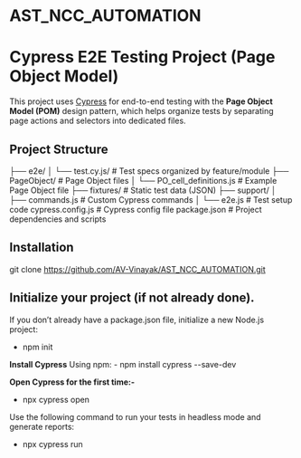 # AST_NCC_AUTOMATION

# Cypress E2E Testing Project (Page Object Model)

This project uses [Cypress](https://www.cypress.io/) for end-to-end testing with the **Page Object Model (POM)** design pattern, which helps organize tests by separating page actions and selectors into dedicated files.

## Project Structure

├── e2e/
│ └── test.cy.js/ # Test specs organized by feature/module
├── PageObject/ # Page Object files
│ └── PO_cell_definitions.js # Example Page Object file
├── fixtures/ # Static test data (JSON)
├── support/
│ ├── commands.js # Custom Cypress commands
│ └── e2e.js # Test setup code
cypress.config.js # Cypress config file
package.json # Project dependencies and scripts

## Installation
git clone https://github.com/AV-Vinayak/AST_NCC_AUTOMATION.git

## Initialize your project (if not already done).
If you don’t already have a package.json file, initialize a new Node.js project:

- npm init

**Install Cypress**
Using npm: - npm install cypress --save-dev

**Open Cypress for the first time:-**

- npx cypress open

Use the following command to run your tests in headless mode and generate reports:

- npx cypress run

